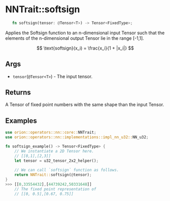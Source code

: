 # NNTrait::softsign

```rust 
   fn softsign(tensor: @Tensor<T>) -> Tensor<FixedType>;
```

Applies the Softsign function to an n-dimensional input Tensor such that the elements of the n-dimensional output Tensor lie in the range \[-1,1]. 

$$
\text{softsign}(x_i) = \frac{x_i}{1 + |x_i|}
$$

## Args

* `tensor`(`@Tensor<T>`) - The input tensor.

## Returns

A Tensor of fixed point numbers with the same shape than the input Tensor.

## Examples

```rust
use orion::operators::nn::core::NNTrait;
use orion::operators::nn::implementations::impl_nn_u32::NN_u32;

fn softsign_example() -> Tensor<FixedType> {
    // We instantiate a 2D Tensor here.
    // [[0,1],[2,3]]
    let tensor = u32_tensor_2x2_helper();
		
    // We can call `softsign` function as follows.
    return NNTrait::softsign(@tensor);
}
>>> [[0,33554432],[44739242,50331648]]
    // The fixed point representation of
    // [[0, 0.5],[0.67, 0.75]]
```
